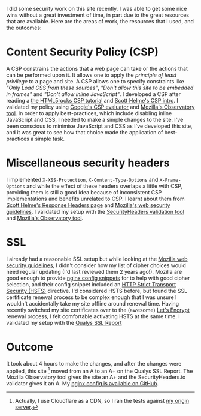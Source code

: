 <!--
.. title: Site Security Improvements
.. slug: site-security-improvements
.. date: 2016/10/07 07:01:00
.. tags:
.. spellcheck_exceptions: CSP,HSTS,XSS,evaluator,validator,SecurityHeaders,io,Helme's,Qualys,JavaScript
.. is_orphan: False
.. link:
.. description:
-->

I did some security work on this site recently. I was able to get some nice wins without a great investment of time, in part due to the great resources that are available. Here are the areas of work, the resources that I used, and the outcomes:

# Content Security Policy (CSP)
A CSP constrains the actions that a web page can take or the actions that can be performed upon it. It allows one to apply the *principle of least privilege* to a page and site. A CSP allows one to specify constraints like *"Only Load CSS from these sources"*, *"Don't allow this site to be embedded in frames"* and *"Don't allow inline JavaScript"*. I developed a CSP after reading a [the HTML5rocks CSP tutorial](https://www.html5rocks.com/en/tutorials/security/content-security-policy/) and [Scott Helme's CSP intro](https://scotthelme.co.uk/content-security-policy-an-introduction/). I validated my policy using [Google's CSP evaluator](https://csp-evaluator.withgoogle.com) and [Mozilla's Observatory tool](
https://observatory.mozilla.org/analyze.html). In order to apply best-practices, which include disabling inline JavaScript and CSS, I needed to make a simple changes to the site. I've been conscious to minimise JavaScript and CSS as I've developed this site, and it was great to see how that choice made the application of best-practices a simple task.

# Miscellaneous security headers
I implemented `X-XSS-Protection`, `X-Content-Type-Options` and `X-Frame-Options` and while the effect of these headers overlaps a little with CSP, providing them is still a good idea because of inconsistent CSP implementations and benefits unrelated to CSP. I learnt about them from [Scott Helme's Response Headers page](https://scotthelme.co.uk/hardening-your-http-response-headers/#x-frame-options) and [Mozilla's web security guidelines](https://wiki.mozilla.org/Security/Guidelines/Web_Security#X-Content-Type-Options). I validated my setup with the [SecurityHeaders validation tool](https://securityheaders.io/) and [Mozilla's Observatory tool](https://observatory.mozilla.org/analyze.html).

# SSL
I already had a reasonable SSL setup but while looking at the [Mozilla web security guidelines](https://wiki.mozilla.org/Security/Guidelines/Web_Security#HTTPS), I didn't consider how my list of cipher choices would need regular updating (I'd last reviewed them 2 years ago!). Mozilla are good enough to provide [nginx config snippets](https://wiki.mozilla.org/Security/TLS_Configurations#Nginx) for to help with good cipher selection, and their config snippet included an [HTTP Strict Transport Security (HSTS)](https://en.wikipedia.org/wiki/HTTP_Strict_Transport_Security) directive. I'd considered HSTS before, but found the SSL certificate renewal process to be complex enough that I was unsure I wouldn't accidentally take my site offline around renewal time. Having recently switched my site certificates over to the (awesome) [Let's Encrypt](https://letsencrypt.org) renewal process, I felt comfortable activating HSTS at the same time. I validated my setup with the [Qualys SSL Report](
https://www.ssllabs.com/ssltest/analyze.html)

# Outcome
It took about 4 hours to make the changes, and after the changes were applied, this site [^1] moved from an A to an A+ on the Qualys SSL Report. The Mozilla Observatory tool gives the site an A+ and the SecurityHeaders.io validator gives it an A. My [nginx config is available on GitHub](https://github.com/edwinsteele/setup-scripts/tree/master/ansible/roles/webhost/files).
 
[^1]: Actually, I use Cloudflare as a CDN, so I ran the tests against [my origin server](https://origin.wordspeak.org). 